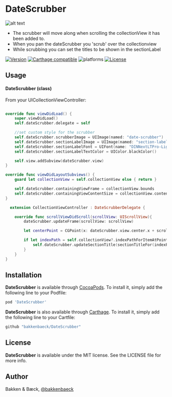 # DateScrubber

![alt text](https://media.giphy.com/media/xT8qBsHiBYhAp0EomI/giphy.gif)

* The scrubber will move along when scrolling the collectionView it has been added to.
* When you pan the dateScrubber you 'scrub' over the collectionview
* While scrubbing you can set the titles to be shown in the sectionLabel

[![Version](https://img.shields.io/cocoapods/v/DateScrubber.svg?style=flat)](https://cocoapods.org/pods/DateScrubber)
[![Carthage compatible](https://img.shields.io/badge/Carthage-compatible-4BC51D.svg?style=flat)](https://github.com/bakkenbaeck/DateScrubber)
![platforms](https://img.shields.io/badge/platforms-iOS%20%7C%20OS%20X%20%7C%20watchOS%20%7C%20tvOS%20-lightgrey.svg)
[![License](https://img.shields.io/cocoapods/l/DateScrubber.svg?style=flat)](https://cocoapods.org/pods/DATAStack)


## Usage

#### DateScrubber (class)

From your UICollectionViewController:

```swift

override func viewDidLoad() {
    super.viewDidLoad()
    self.dateScrubber.delegate = self

    //set custom style for the scrubber
    self.dateScrubber.scrubberImage = UIImage(named: "date-scrubber")
    self.dateScrubber.sectionLabelImage = UIImage(named: "section-label-bckground")
    self.dateScrubber.sectionLabelFont = UIFont(name: "DINNextLTPro-Light", size: 18)
    self.dateScrubber.sectionLabelTextColor = UIColor.blackColor()

    self.view.addSubview(dateScrubber.view)
}

override func viewDidLayoutSubviews() {
    guard let collectionView = self.collectionView else { return }

    self.dateScrubber.containingViewFrame = collectionView.bounds
    self.dateScrubber.containingViewContentSize = collectionView.contentSize
}

  extension CollectionViewController : DateScrubberDelegate {

    override func scrollViewDidScroll(scrollView: UIScrollView){
        dateScrubber.updateFrame(scrollView: scrollView)

        let centerPoint = CGPoint(x: dateScrubber.view.center.x + scrollView.contentOffset.x, y: dateScrubber.view.center.y + scrollView.contentOffset.y);

        if let indexPath = self.collectionView?.indexPathForItemAtPoint(centerPoint) {
            self.dateScrubber.updateSectionTitle(sectionTitleFor(indexPath.section))
        }
    }
}
```

## Installation

**DateScrubber** is available through [CocoaPods](http://cocoapods.org). To install
it, simply add the following line to your Podfile:

```ruby
pod 'DateScrubber'
```

**DateScrubber** is also available through [Carthage](https://github.com/Carthage/Carthage). To install
it, simply add the following line to your Cartfile:

```ruby
github "bakkenbaeck/DateScrubber"
```

## License

**DateScrubber** is available under the MIT license. See the LICENSE file for more info.

## Author

Bakken & Bæck, [@bakkenbaeck](https://twitter.com/bakkenbaeck)
